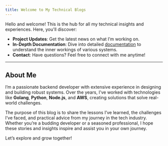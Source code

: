 ```yaml
---
title: Welcome to My Technical Blogs
---
```


Hello and welcome! This is the hub for all my technical insights and experiences. Here, you'll discover:

- **Project Updates**: Get the latest news on what I’m working on.
- **In-Depth Documentation**: Dive into detailed [documentation](./docs) to understand the inner workings of various systems.
- **Contact**: Have questions? Feel free to connect with me anytime!

---

## About Me

I’m a passionate backend developer with extensive experience in designing and building robust systems. Over the years, I’ve worked with technologies like **Golang**, **Python**, **Node.js**, and **AWS**, creating solutions that solve real-world challenges.

The purpose of this blog is to share the lessons I’ve learned, the challenges I’ve faced, and practical advice from my journey in the tech industry. Whether you’re a budding developer or a seasoned professional, I hope these stories and insights inspire and assist you in your own journey.

Let’s explore and grow together!
